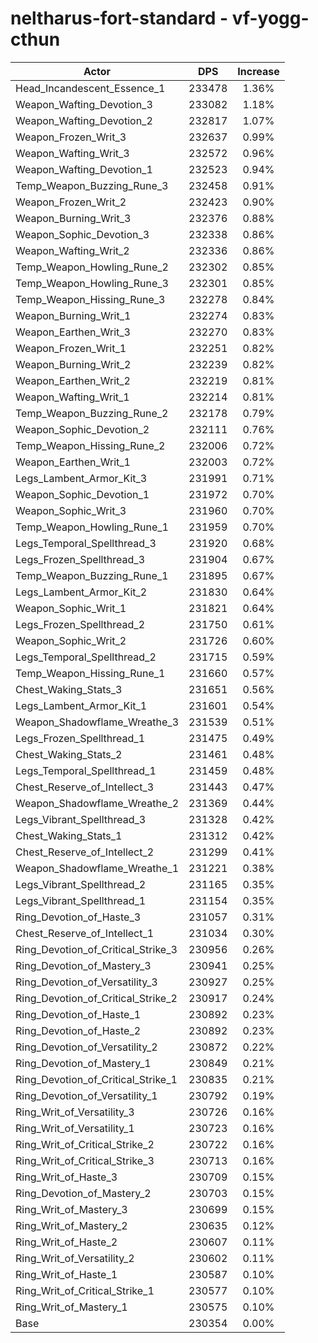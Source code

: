 # neltharus-fort-standard - vf-yogg-cthun
| Actor | DPS | Increase |
|---|:---:|:---:|
|Head_Incandescent_Essence_1|233478|1.36%|
|Weapon_Wafting_Devotion_3|233082|1.18%|
|Weapon_Wafting_Devotion_2|232817|1.07%|
|Weapon_Frozen_Writ_3|232637|0.99%|
|Weapon_Wafting_Writ_3|232572|0.96%|
|Weapon_Wafting_Devotion_1|232523|0.94%|
|Temp_Weapon_Buzzing_Rune_3|232458|0.91%|
|Weapon_Frozen_Writ_2|232423|0.90%|
|Weapon_Burning_Writ_3|232376|0.88%|
|Weapon_Sophic_Devotion_3|232338|0.86%|
|Weapon_Wafting_Writ_2|232336|0.86%|
|Temp_Weapon_Howling_Rune_2|232302|0.85%|
|Temp_Weapon_Howling_Rune_3|232301|0.85%|
|Temp_Weapon_Hissing_Rune_3|232278|0.84%|
|Weapon_Burning_Writ_1|232274|0.83%|
|Weapon_Earthen_Writ_3|232270|0.83%|
|Weapon_Frozen_Writ_1|232251|0.82%|
|Weapon_Burning_Writ_2|232239|0.82%|
|Weapon_Earthen_Writ_2|232219|0.81%|
|Weapon_Wafting_Writ_1|232214|0.81%|
|Temp_Weapon_Buzzing_Rune_2|232178|0.79%|
|Weapon_Sophic_Devotion_2|232111|0.76%|
|Temp_Weapon_Hissing_Rune_2|232006|0.72%|
|Weapon_Earthen_Writ_1|232003|0.72%|
|Legs_Lambent_Armor_Kit_3|231991|0.71%|
|Weapon_Sophic_Devotion_1|231972|0.70%|
|Weapon_Sophic_Writ_3|231960|0.70%|
|Temp_Weapon_Howling_Rune_1|231959|0.70%|
|Legs_Temporal_Spellthread_3|231920|0.68%|
|Legs_Frozen_Spellthread_3|231904|0.67%|
|Temp_Weapon_Buzzing_Rune_1|231895|0.67%|
|Legs_Lambent_Armor_Kit_2|231830|0.64%|
|Weapon_Sophic_Writ_1|231821|0.64%|
|Legs_Frozen_Spellthread_2|231750|0.61%|
|Weapon_Sophic_Writ_2|231726|0.60%|
|Legs_Temporal_Spellthread_2|231715|0.59%|
|Temp_Weapon_Hissing_Rune_1|231660|0.57%|
|Chest_Waking_Stats_3|231651|0.56%|
|Legs_Lambent_Armor_Kit_1|231601|0.54%|
|Weapon_Shadowflame_Wreathe_3|231539|0.51%|
|Legs_Frozen_Spellthread_1|231475|0.49%|
|Chest_Waking_Stats_2|231461|0.48%|
|Legs_Temporal_Spellthread_1|231459|0.48%|
|Chest_Reserve_of_Intellect_3|231443|0.47%|
|Weapon_Shadowflame_Wreathe_2|231369|0.44%|
|Legs_Vibrant_Spellthread_3|231328|0.42%|
|Chest_Waking_Stats_1|231312|0.42%|
|Chest_Reserve_of_Intellect_2|231299|0.41%|
|Weapon_Shadowflame_Wreathe_1|231221|0.38%|
|Legs_Vibrant_Spellthread_2|231165|0.35%|
|Legs_Vibrant_Spellthread_1|231154|0.35%|
|Ring_Devotion_of_Haste_3|231057|0.31%|
|Chest_Reserve_of_Intellect_1|231034|0.30%|
|Ring_Devotion_of_Critical_Strike_3|230956|0.26%|
|Ring_Devotion_of_Mastery_3|230941|0.25%|
|Ring_Devotion_of_Versatility_3|230927|0.25%|
|Ring_Devotion_of_Critical_Strike_2|230917|0.24%|
|Ring_Devotion_of_Haste_1|230892|0.23%|
|Ring_Devotion_of_Haste_2|230892|0.23%|
|Ring_Devotion_of_Versatility_2|230872|0.22%|
|Ring_Devotion_of_Mastery_1|230849|0.21%|
|Ring_Devotion_of_Critical_Strike_1|230835|0.21%|
|Ring_Devotion_of_Versatility_1|230792|0.19%|
|Ring_Writ_of_Versatility_3|230726|0.16%|
|Ring_Writ_of_Versatility_1|230723|0.16%|
|Ring_Writ_of_Critical_Strike_2|230722|0.16%|
|Ring_Writ_of_Critical_Strike_3|230713|0.16%|
|Ring_Writ_of_Haste_3|230709|0.15%|
|Ring_Devotion_of_Mastery_2|230703|0.15%|
|Ring_Writ_of_Mastery_3|230699|0.15%|
|Ring_Writ_of_Mastery_2|230635|0.12%|
|Ring_Writ_of_Haste_2|230607|0.11%|
|Ring_Writ_of_Versatility_2|230602|0.11%|
|Ring_Writ_of_Haste_1|230587|0.10%|
|Ring_Writ_of_Critical_Strike_1|230577|0.10%|
|Ring_Writ_of_Mastery_1|230575|0.10%|
|Base|230354|0.00%|
